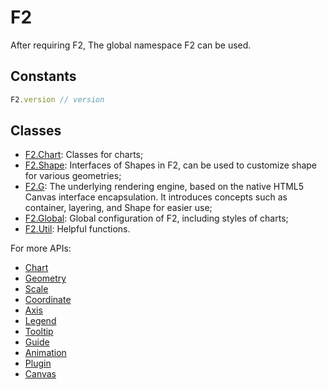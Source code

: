 # F2

After requiring F2, The global namespace F2 can be used.

## Constants

```js
F2.version // version
```

## Classes

* [F2.Chart](./chart.html): Classes for charts;
* [F2.Shape](./shape.html): Interfaces of Shapes in F2, can be used to customize  shape for various geometries;
* [F2.G](./graphic.html): The underlying rendering engine, based on the native HTML5 Canvas interface encapsulation. It introduces concepts such as container, layering, and Shape for easier use;
* [F2.Global](./global.html): Global configuration of F2, including styles of charts;
* [F2.Util](./util.html): Helpful functions.

For more APIs:

* [Chart](./chart.html)
* [Geometry](./geometry.html)
* [Scale](./scale.html)
* [Coordinate](./coordinate.html)
* [Axis](./axis.html)
* [Legend](./legend.html)
* [Tooltip](./tooltip.html)
* [Guide](./guide.html)
* [Animation](./animation.html)
* [Plugin](./plugin.html)
* [Canvas](./canvas.html)